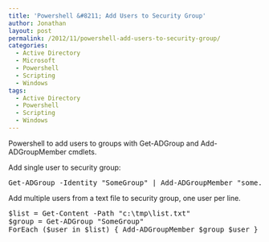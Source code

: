 ```yaml
---
title: 'Powershell &#8211; Add Users to Security Group'
author: Jonathan
layout: post
permalink: /2012/11/powershell-add-users-to-security-group/
categories:
  - Active Directory
  - Microsoft
  - Powershell
  - Scripting
  - Windows
tags:
  - Active Directory
  - Powershell
  - Scripting
  - Windows
---
```

Powershell to add users to groups with Get-ADGroup and Add-ADGroupMember cmdlets.

Add single user to security group:

<pre class="brush: powershell; title: ; notranslate" title="">Get-ADGroup -Identity &quot;SomeGroup&quot; | Add-ADGroupMember &quot;some.user&quot;
</pre>

Add multiple users from a text file to security group, one user per line.

<pre class="brush: powershell; title: ; notranslate" title="">$list = Get-Content -Path &quot;c:\tmp\list.txt&quot;
$group = Get-ADGroup &quot;SomeGroup&quot;
ForEach ($user in $list) { Add-ADGroupMember $group $user }
</pre>